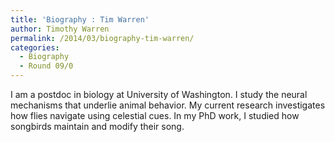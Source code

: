 ```yaml
---
title: 'Biography : Tim Warren'
author: Timothy Warren
permalink: /2014/03/biography-tim-warren/
categories:
  - Biography
  - Round 09/0
---
```

I am a postdoc in biology at University of Washington. I study the neural mechanisms that underlie animal behavior. My current research investigates how flies navigate using celestial cues. In my PhD work, I studied how songbirds maintain and modify their song.

&nbsp;

